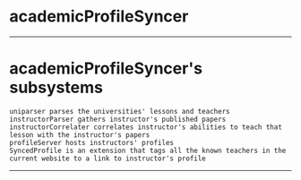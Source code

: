 # academicProfileSyncer

---

# academicProfileSyncer's  subsystems 

    uniparser parses the universities' lessons and teachers 
    instructorParser gathers instructor's published papers
    instructorCorrelater correlates instructor's abilities to teach that lesson with the instructor's papers
    profileServer hosts instructors' profiles 
    SyncedProfile is an extension that tags all the known teachers in the current website to a link to instructor's profile   

---
